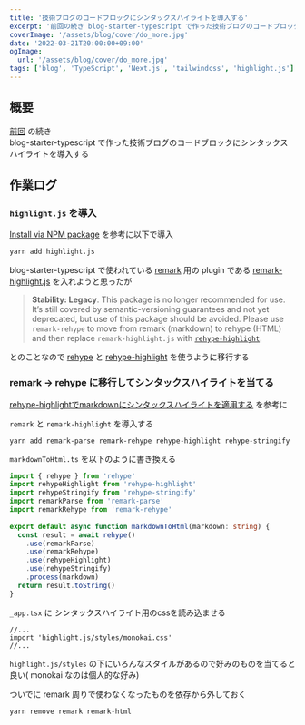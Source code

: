 ```yaml
---
title: '技術ブログのコードフロックにシンタックスハイライトを導入する'
excerpt: '前回の続き blog-starter-typescript で作った技術ブログのコードブロックにシンタックスハイライトを導入する'
coverImage: '/assets/blog/cover/do_more.jpg'
date: '2022-03-21T20:00:00+09:00'
ogImage:
  url: '/assets/blog/cover/do_more.jpg'
tags: ['blog', 'TypeScript', 'Next.js', 'tailwindcss', 'highlight.js']
---
```



## 概要

[前回](/posts/2022-03-18-1) の続き  
blog-starter-typescript で作った技術ブログのコードブロックにシンタックスハイライトを導入する

## 作業ログ

### `highlight.js` を導入
[Install via NPM package](https://github.com/highlightjs/highlight.js#install-via-npm-package) を参考に以下で導入
```bash
yarn add highlight.js
```

blog-starter-typescript で使われている [remark](https://github.com/remarkjs/remark) 用の plugin である [remark-highlight.js](https://github.com/remarkjs/remark-highlight.js) を入れようと思ったが 

> **Stability: Legacy**. This package is no longer recommended for use. It’s still covered by semantic-versioning guarantees and not yet deprecated, but use of this package should be avoided. Please use `remark-rehype` to move from remark (markdown) to rehype (HTML) and then replace `remark-highlight.js` with [`rehype-highlight`](https://github.com/rehypejs/rehype-highlight).

とのことなので [rehype](https://github.com/rehypejs/rehype) と [rehype-highlight](https://github.com/rehypejs/rehype-highlight) を使うように移行する

### remark -> rehype に移行してシンタックスハイライトを当てる

[rehype-highlightでmarkdownにシンタックスハイライトを適用する](https://tamalog.szmd.jp/rehype-highlight/) を参考に

`remark` と `remark-highlight` を導入する
```
yarn add remark-parse remark-rehype rehype-highlight rehype-stringify
```

`markdownToHtml.ts` を以下のように書き換える
```ts
import { rehype } from 'rehype'  
import rehypeHighlight from 'rehype-highlight'  
import rehypeStringify from 'rehype-stringify'  
import remarkParse from 'remark-parse'  
import remarkRehype from 'remark-rehype'  
  
export default async function markdownToHtml(markdown: string) {  
  const result = await rehype()  
    .use(remarkParse)  
    .use(remarkRehype)  
    .use(rehypeHighlight)  
    .use(rehypeStringify)  
    .process(markdown)  
  return result.toString()  
}
```

`_app.tsx` に シンタックスハイライト用のcssを読み込ませる
```tsx
//...
import 'highlight.js/styles/monokai.css'
//...
```

`highlight.js/styles` の下にいろんなスタイルがあるので好みのものを当てると良い( monokai なのは個人的な好み) 

ついでに remark 周りで使わなくなったものを依存から外しておく
```
yarn remove remark remark-html
```